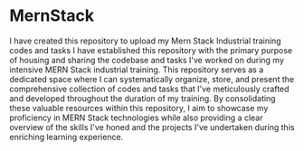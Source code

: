 # MernStack
I have created this repository to upload my Mern Stack Industrial training codes and tasks
I have established this repository with the primary purpose of housing and sharing the codebase and tasks I've worked on during my intensive MERN Stack industrial training. This repository serves as a dedicated space where I can systematically organize, store, and present the comprehensive collection of codes and tasks that I've meticulously crafted and developed throughout the duration of my training. By consolidating these valuable resources within this repository, I aim to showcase my proficiency in MERN Stack technologies while also providing a clear overview of the skills I've honed and the projects I've undertaken during this enriching learning experience.
